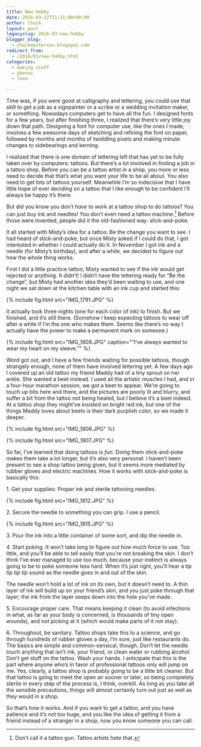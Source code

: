 ```yaml
---
title: New Hobby
date: 2016-03-22T21:31:00+00:00
author: Chuck
layout: post
legacyslug: 2016-03-new-hobby
blogger_blog:
  - chuckmasterson.blogspot.com
redirect_from:
  - /2016/03/new-hobby.html
categories:
  - making stuff
  - photos
  - love

---
```


Time was, if you were good at calligraphy and lettering, you could use that
skill to get a job as a signpainter or a scribe or a wedding invitation maker,
or something. Nowadays computers get to have all the fun. I designed fonts for
a few years, but after finishing three, I realized that there’s very little joy
down that path. Designing a font for computer use, like the ones I made,
involves a few awesome days of sketching and refining the font on paper,
followed by months and months of twiddling pixels and making minute changes to
sidebearings and kerning.

I realized that there is one domain of lettering left that has yet to be fully
taken over by computers: tattoos. But there’s a lot involved in finding a job
in a tattoo shop. Before you can be a tattoo artist in a shop, you more or less
need to decide that that’s what you want your life to be all about. You also
need to get lots of tattoos yourself. Meanwhile I’m so indecisive that I have
little hope of ever deciding on a tattoo that I like enough to be confident
I’ll always be happy it’s there.

But did you know you don’t *have* to work at a tattoo shop to do tattoos?  You
can just *buy* ink and needles! You don’t even need a tattoo machine.[^1]
Before those were invented, people did it the old-fashioned way:
stick-and-poke.

It all started with Misty’s idea for a tattoo: <span class="small-caps">Be the
change you want to see.</span> I had heard of stick-and-poke, but once Misty
asked if I could do that, I got interested in whether I could actually do it.
In November I got ink and a needle (for Misty’s birthday), and after a while,
we decided to figure out how the whole thing works.

First I did a little practice tattoo; Misty wanted to see if the ink would get
rejected or anything. It didn’t! I didn’t have the lettering ready for “Be the
change”, but Misty had another idea they’d been waiting to use, and one night
we sat down at the kitchen table with an ink cup and started this: 

{% include fig.html src="IMG_1791.JPG" %}

It actually took three nights (one for each color of ink) to finish. But we
finished, and it’s still there. (Somehow I keep expecting tattoos to wear off
after a while if I’m the one who makes them. Seems like there’s no way I
actually have the power to make a permanent mark on someone.)

{% include fig.html src="IMG_1808.JPG" caption="“I’ve always wanted to wear my
heart on my sleeve.”" %}

Word got out, and I have a few friends waiting for possible tattoos, though
strangely enough, none of them have involved lettering yet. A few days ago I
covered up an old tattoo my friend Maddy had of a tiny sprout on her ankle. She
wanted a beet instead. I used all the artistic muscles I had, and in a
four-hour marathon session, we got a beet to appear. We’re going to touch up
bits here and there, and the pictures are poorly lit and blurry, and suffer a
bit from the tattoo not being healed, but I believe it’s a beet indeed. At a
tattoo shop they might’ve insisted on bright red ink, but one of the things
Maddy loves about beets is their dark purplish color, so we made it deeper.

{% include fig.html src="IMG_1806.JPG" %}

{% include fig.html src="IMG_1807.JPG" %}

So far, I’ve learned that doing tattoos is *fun*. Doing them stick-and-poke
makes them take a lot longer, but it’s also very personal. I haven’t been
present to see a shop tattoo being given, but it seems more mediated by rubber
gloves and electric machines. How it works with stick-and-poke is basically
this:

1\. Get your supplies: Proper ink and sterile tattooing needles. 

{% include fig.html src="IMG_1812.JPG" %}

2\. Secure the needle to something you can grip. I use a pencil. 

{% include fig.html src="IMG_1815.JPG" %}

3\. Pour the ink into a little container of some sort, and dip the needle in.

4\. Start poking. It won’t take long to figure out how much force to use. Too
little, and you’ll be able to tell easily that you’re not breaking the skin.  I
don’t think I’ve ever managed to use too much, because your instinct is always
going to be to poke someone less hard. When it’s just right, you’ll hear a *tip
tip tip tip* sound as the needle goes in and out of the skin.

The needle won’t hold a lot of ink on its own, but it doesn’t need to. A thin
layer of ink will build up on your friend’s skin, and you just poke through
that layer; the ink from the layer seeps down into the hole you’ve made.

5\. Encourage proper care.  That means keeping it clean (to avoid infections in
what, as far as your body is concerned, is thousands of tiny open wounds), and
not picking at it (which would make parts of it not stay).

6\. Throughout, be sanitary. Tattoo shops take this to a science, and go
through hundreds of rubber gloves a day, I’m sure, just like restaurants do.
The basics are simple and common-sensical, though. Don’t let the needle touch
anything that isn’t ink, your friend, or clean water or rubbing alcohol. Don’t
get stuff on the tattoo. Wash your hands. I anticipate that this is the part
where anyone who’s in favor of professional tattoos only will jump on me. Yes,
clearly, a tattoo shop is probably going to be a little bit cleaner. But that
tattoo is going to meet the open air sooner or later, so being completely
sterile in every step of the process is, I think, overkill. As long as you take
all the sensible precautions, things will almost certainly turn out just as
well as they would in a shop.

So that’s how it works. And if you want to get a tattoo, and you have patience
and it’s not too huge, and you like the idea of getting it from a friend
instead of a stranger in a shop, now you know someone you can call.

[^1]: Don’t call it a tattoo gun. Tattoo artists *hate* that.
